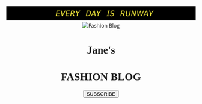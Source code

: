 <!DOCTYPE html>
<html>
<title>every day is runway.</title>
<meta charset="UTF-8">
<meta name="viewport" content="width=device-width, initial-scale=1">
<link rel="stylesheet" href="w3.css">
<link rel="stylesheet" href="w4.css">
<link rel="stylesheet" href="w5.css">
<link rel="stylesheet" href="w6.css">
<style>
h1,h2,h3,h4,h5,h6 {font-family: "Oswald"}
body {font-family: "Open Sans"}
</style>
<body class="w3-light-grey">
            <div class="container">
                <div class="row">
                    <div class="col-md-12">
                        <a href="#">
                            <img src="runway.png" alt="" />
                        </a>
                    </div>
                </div>
            </div>


 <!-- Image header -->
  <header class="w3-display-container w3-wide" id="home">
    <img class="w3-image" src="01.pag" alt="Fashion Blog" >
    <div class="w3-display-left w3-padding-large">
      <h1 class="w3-text-white">Jane's</h1>
      <h1 class="w3-jumbo w3-text-white w3-hide-small"><b>FASHION BLOG</b></h1>
      <h6><button class="w3-button w3-white w3-padding-large w3-large w3-opacity w3-hover-opacity-off" onclick="document.getElementById('subscribe').style.display='block'">SUBSCRIBE</button></h6>
    </div>
  </header>


</body>
</html>
